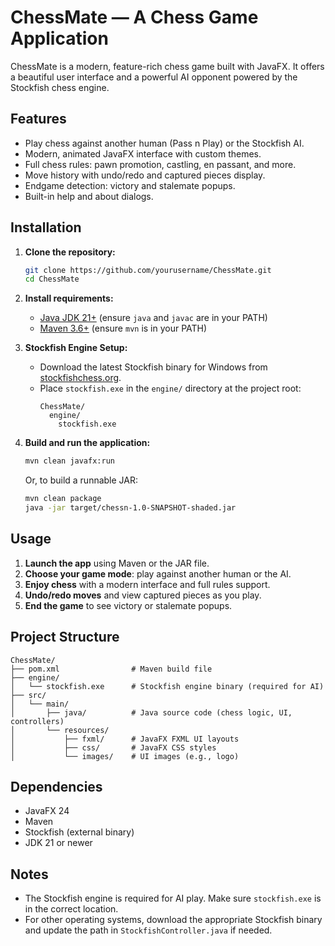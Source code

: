 # ChessMate — A Chess Game Application

ChessMate is a modern, feature-rich chess game built with JavaFX. It offers a beautiful user interface and a powerful AI opponent powered by the Stockfish chess engine.

## Features

- Play chess against another human (Pass n Play) or the Stockfish AI.
- Modern, animated JavaFX interface with custom themes.
- Full chess rules: pawn promotion, castling, en passant, and more.
- Move history with undo/redo and captured pieces display.
- Endgame detection: victory and stalemate popups.
- Built-in help and about dialogs.

## Installation

1. **Clone the repository:**

   ```bash
   git clone https://github.com/yourusername/ChessMate.git
   cd ChessMate
   ```

2. **Install requirements:**

   - [Java JDK 21+](https://www.oracle.com/java/technologies/downloads/) (ensure `java` and `javac` are in your PATH)
   - [Maven 3.6+](https://maven.apache.org/download.cgi) (ensure `mvn` is in your PATH)

3. **Stockfish Engine Setup:**

   - Download the latest Stockfish binary for Windows from [stockfishchess.org](https://stockfishchess.org/download/).
   - Place `stockfish.exe` in the `engine/` directory at the project root:
     ```
     ChessMate/
       engine/
         stockfish.exe
     ```

4. **Build and run the application:**

   ```bash
   mvn clean javafx:run
   ```

   Or, to build a runnable JAR:

   ```bash
   mvn clean package
   java -jar target/chessn-1.0-SNAPSHOT-shaded.jar
   ```

## Usage

1. **Launch the app** using Maven or the JAR file.
2. **Choose your game mode**: play against another human or the AI.
3. **Enjoy chess** with a modern interface and full rules support.
4. **Undo/redo moves** and view captured pieces as you play.
5. **End the game** to see victory or stalemate popups.

## Project Structure

```plaintext
ChessMate/
├── pom.xml                # Maven build file
├── engine/
│   └── stockfish.exe      # Stockfish engine binary (required for AI)
├── src/
│   └── main/
│       ├── java/          # Java source code (chess logic, UI, controllers)
│       └── resources/
│           ├── fxml/      # JavaFX FXML UI layouts
│           ├── css/       # JavaFX CSS styles
│           └── images/    # UI images (e.g., logo)
```

## Dependencies

- JavaFX 24
- Maven
- Stockfish (external binary)
- JDK 21 or newer

## Notes

- The Stockfish engine is required for AI play. Make sure `stockfish.exe` is in the correct location.
- For other operating systems, download the appropriate Stockfish binary and update the path in `StockfishController.java` if needed.
